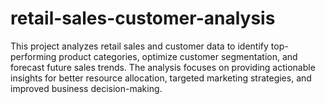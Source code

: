 # retail-sales-customer-analysis
This project analyzes retail sales and customer data to identify top-performing product categories, optimize customer segmentation, and forecast future sales trends. The analysis focuses on providing actionable insights for better resource allocation, targeted marketing strategies, and improved business decision-making.
